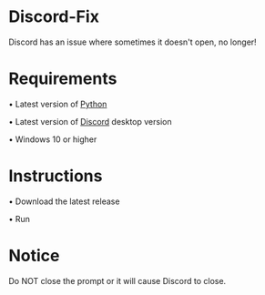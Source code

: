 # Discord-Fix
Discord has an issue where sometimes it doesn't open, no longer!

# Requirements
 • Latest version of [Python](https://www.python.org/)
 
 • Latest version of [Discord](https://www.discord.com/) desktop version
 
 • Windows 10 or higher
 
# Instructions
 • Download the latest release
 
 • Run
 
# Notice
Do NOT close the prompt or it will cause Discord to close.
